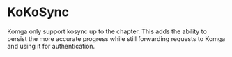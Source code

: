 # KoKoSync

Komga only support kosync up to the chapter. This adds the ability to persist the more accurate progress while still forwarding requests to Komga and using it for authentication.